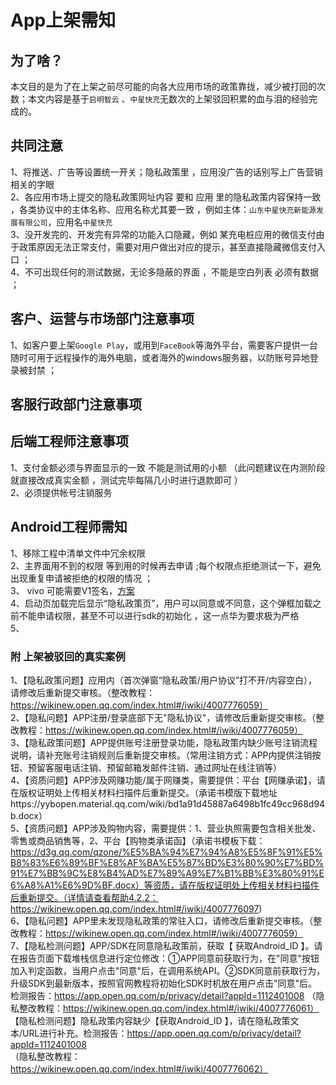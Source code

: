 # App上架需知


## 为了啥？
  本文目的是为了在上架之前尽可能的向各大应用市场的政策靠拢，减少被打回的次数；本文内容是基于`启明智云` 、`中星快充`无数次的上架驳回积累的血与泪的经验完成的。
## 共同注意
1、将推送、广告等设置统一开关；隐私政策里  ，应用没广告的话别写上广告营销相关的字眼   
2、各应用市场上提交的隐私政策网址内容   要和 应用 里的隐私政策内容保持一致 ，各类协议中的主体名称、应用名称尤其要一致  ，例如主体：`山东中星快充新能源发展有限公司`，应用名`中星快充`  
3、没开发完的、开发完有异常的功能入口隐藏，例如 某充电桩应用的微信支付由于政策原因无法正常支付，需要对用户做出对应的提示，甚至直接隐藏微信支付入口  ；  
4、不可出现任何的测试数据，无论多隐蔽的界面  ，不能是空白列表   必须有数据  ；
## 客户、运营与市场部门注意事项
1、如客户要上架`Google Play`，或用到`FaceBook`等海外平台，需要客户提供一台随时可用于远程操作的海外电脑，或者海外的windows服务器，以防账号异地登录被封禁 ；
## 客服行政部门注意事项

## 后端工程师注意事项
1、支付金额必须与界面显示的一致  不能是测试用的小额 （此问题建议在内测阶段就直接改成真实金额 ，测试完毕每隔几小时进行退款即可 ）  
2、必须提供帐号注销服务   
## Android工程师需知
1、移除工程中清单文件中冗余权限  
2、主界面用不到的权限   等到用的时候再去申请 ;每个权限点拒绝测试一下，避免出现重复申请被拒绝的权限的情况 ；  
3、 vivo 可能需要V1签名，[方案](https://segmentfault.com/n/1330000041338709)  
4、启动页加载完后显示“隐私政策页”，用户可以同意或不同意，这个弹框加载之前不能申请权限，甚至不可以进行sdk的初始化 ，这一点华为要求极为严格  
5、











### 附 上架被驳回的真实案例

1、【隐私政策问题】应用内（首次弹窗“隐私政策/用户协议”打不开/内容空白），请修改后重新提交审核。（整改教程：https://wikinew.open.qq.com/index.html#/iwiki/4007776059）  
2、【隐私问题】APP注册/登录底部下无"隐私协议"，请修改后重新提交审核。（整改教程：https://wikinew.open.qq.com/index.html#/iwiki/4007776059）  
3、【隐私政策问题】APP提供账号注册登录功能，隐私政策内缺少账号注销流程说明，请补充账号注销规则后重新提交审核。（常用注销方式：APP内提供注销按钮、预留客服电话注销、预留邮箱发邮件注销、通过网址在线注销等）  
4、【资质问题】APP涉及网赚功能/属于网赚类，需要提供：平台【网赚承诺】，请在版权证明处上传相关材料扫描件后重新提交。（承诺书模版下载地址https://yybopen.material.qq.com/wiki/bd1a91d45887a6498b1fc49cc968d94b.docx）  
5、【资质问题】APP涉及购物内容，需要提供：1、营业执照需要包含相关批发、零售或商品销售等，2、平台【购物类承诺函】（承诺书模板下载：https://d3g.qq.com/qzone/%E5%BA%94%E7%94%A8%E5%8F%91%E5%B8%83%E6%89%BF%E8%AF%BA%E5%87%BD%E3%80%90%E7%BD%91%E7%BB%9C%E8%B4%AD%E7%89%A9%E7%B1%BB%E3%80%91%E6%A8%A1%E6%9D%BF.docx）等资质，请在版权证明处上传相关材料扫描件后重新提交。（详情请查看帮助4.2.2：https://wikinew.open.qq.com/index.html#/iwiki/4007776097)  
6、【隐私问题】APP里未发现隐私政策的常驻入口，请修改后重新提交审核。（整改教程：https://wikinew.open.qq.com/index.html#/iwiki/4007776059）  
7、【隐私检测问题】APP/SDK在同意隐私政策前，获取【 获取Android_ID 】。请在报告页面下载堆栈信息进行定位修改：①APP同意前获取行为，在"同意"按钮加入判定函数，当用户点击"同意"后，在调用系统API。②SDK同意前获取行为，升级SDK到最新版本，按照官网教程将初始化SDK时机放在用户点击"同意"后。  
检测报告：https://app.open.qq.com/p/privacy/detail?appId=1112401008
（隐私整改教程：https://wikinew.open.qq.com/index.html#/iwiki/4007776061）  
【隐私检测问题】隐私政策内容缺少【获取Android_ID 】，请在隐私政策文本/URL进行补充。检测报告：https://app.open.qq.com/p/privacy/detail?appId=1112401008  
（隐私整改教程：https://wikinew.open.qq.com/index.html#/iwiki/4007776062）